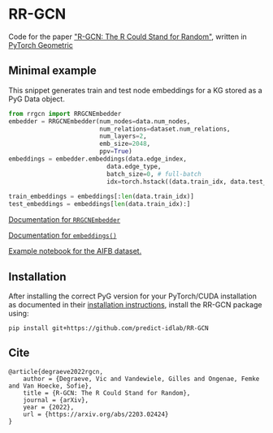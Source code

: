 # RR-GCN
Code for the paper ["R-GCN: The R Could Stand for Random"](https://arxiv.org/abs/2203.02424), written in [PyTorch Geometric](https://github.com/pyg-team/pytorch_geometric)

## Minimal example
This snippet generates train and test node embeddings for a KG stored as a PyG Data object. 
```python
from rrgcn import RRGCNEmbedder
embedder = RRGCNEmbedder(num_nodes=data.num_nodes, 
                         num_relations=dataset.num_relations, 
                         num_layers=2, 
                         emb_size=2048,
                         ppv=True)
embeddings = embedder.embeddings(data.edge_index, 
                           data.edge_type,
                           batch_size=0, # full-batch
                           idx=torch.hstack((data.train_idx, data.test_idx)))
                           
train_embeddings = embeddings[:len(data.train_idx)]
test_embeddings = embeddings[len(data.train_idx):] 
```
[Documentation for `RRGCNEmbedder`](rrgcn/random_rgcn_embedder.py#L43) 

[Documentation for `embeddings()`](rrgcn/random_rgcn_embedder.py#L161) 

[Example notebook for the AIFB dataset.](examples/aifb.ipynb)


## Installation
After installing the correct PyG version for your PyTorch/CUDA installation as documented in their [installation instructions](https://github.com/pyg-team/pytorch_geometric#installation), install the RR-GCN package using:

`pip install git+https://github.com/predict-idlab/RR-GCN`

## Cite
```
@article{degraeve2022rgcn,
    author = {Degraeve, Vic and Vandewiele, Gilles and Ongenae, Femke and Van Hoecke, Sofie},
    title = {R-GCN: The R Could Stand for Random},
    journal = {arXiv},
    year = {2022},
    url = {https://arxiv.org/abs/2203.02424}
}
```
